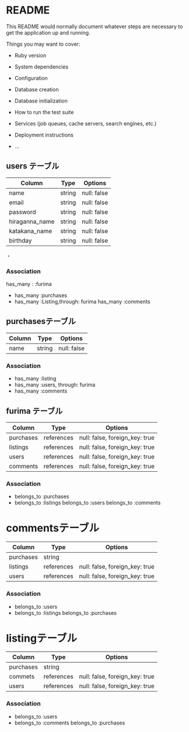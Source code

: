 # README

This README would normally document whatever steps are necessary to get the
application up and running.

Things you may want to cover:

* Ruby version

* System dependencies

* Configuration

* Database creation

* Database initialization

* How to run the test suite

* Services (job queues, cache servers, search engines, etc.)

* Deployment instructions

* ...
## users テーブル

| Column             | Type   | Options     |
| ------------------ | ------ | ----------- |
| name               | string | null: false |
| email              | string | null: false |
| password           | string | null: false |
| hiraganna_name     | string | null: false |
| katakana_name     | string | null: false |
| birthday          | string | null: false | 
・


### Association

 has_many : :furima
- has_many :purchases
- has_many :Listing,through: furima
  has_many :comments


## purchasesテーブル

| Column | Type   | Options     |
| ------ | ------ | ----------- |
| name   | string | null: false |

### Association

- has_many :listing
- has_many :users, through: furima
- has_many :comments

## furima テーブル

| Column | Type       | Options                        |
| ------ | ---------- | ------------------------------ |
| purchases   | references | null: false, foreign_key: true |
| listings  | references | null: false, foreign_key: true |
|  users  | references | null: false, foreign_key: true |
| comments | references | null: false, foreign_key: true |

### Association

- belongs_to :purchases
- belongs_to :listings 
  belongs_to :users
  belongs_to :comments


# commentsテーブル

| Column  | Type       | Options                        |
| ------- | ---------- | ------------------------------ |
| purchases | string     |                                |
| listings   | references | null: false, foreign_key: true |
| users   | references | null: false, foreign_key: true |

### Association

- belongs_to :users
- belongs_to :listings 
  belongs_to :purchases


# listingテーブル

| Column  | Type       | Options                        |
| ------- | ---------- | ------------------------------ |
| purchases | string     |                                |
| commets  | references | null: false, foreign_key: true |
| users   | references | null: false, foreign_key: true |

### Association

- belongs_to :users
- belongs_to :comments 
  belongs_to :purchases
